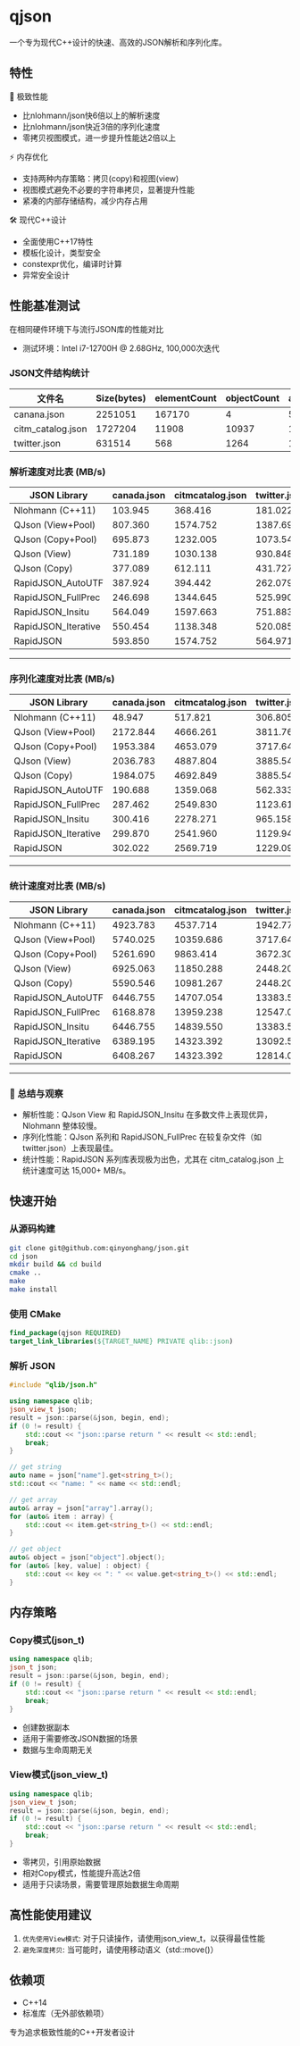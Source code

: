 # qjson

一个专为现代C++设计的快速、高效的JSON解析和序列化库。

## 特性

🚀 极致性能
* 比nlohmann/json快6倍以上的解析速度
* 比nlohmann/json快近3倍的序列化速度
* 零拷贝视图模式，进一步提升性能达2倍以上

⚡ 内存优化
* 支持两种内存策略：拷贝(copy)和视图(view)
* 视图模式避免不必要的字符串拷贝，显著提升性能
* 紧凑的内部存储结构，减少内存占用

🛠 现代C++设计
* 全面使用C++17特性
* 模板化设计，类型安全
* constexpr优化，编译时计算
* 异常安全设计

## 性能基准测试

在相同硬件环境下与流行JSON库的性能对比
+ 测试环境：Intel i7-12700H @ 2.68GHz, 100,000次迭代

### JSON文件结构统计

| 文件名 | Size(bytes) | elementCount | objectCount | arrayCount | numberCount | stringCount | trueCount | falseCount | nullCount |
| -------- | ----------- | ------------ | ----------- | ---------- | ----------  | ----------  | --------- | ---------- | --------- |
| canana.json | 2251051 | 167170 | 4 | 56045 | 111126 | 12 | 0 | 0 | 0 |
| citm_catalog.json | 1727204 | 11908 | 10937 | 10451 | 14392 | 26604 | 0 | 0 | 1263 |
| twitter.json | 631514 | 568 | 1264 | 1050 | 2109 | 18099 | 345 | 2446 | 1946 |

### 解析速度对比表 (MB/s)
| JSON Library            | canada.json | citmcatalog.json | twitter.json |
|-------------------------|-------------|------------------|--------------|
| Nlohmann (C++11) | 103.945 | 368.416 | 181.022 |
| QJson (View+Pool) | 807.360 | 1574.752 | 1387.693 |
| QJson (Copy+Pool) | 695.873 | 1232.005 | 1073.545 |
| QJson (View) | 731.189 | 1030.138 | 930.848 |
| QJson (Copy) | 377.089 | 612.111 | 431.727 |
| RapidJSON_AutoUTF | 387.924 | 394.442 | 262.079 |
| RapidJSON_FullPrec | 246.698 | 1344.645 | 525.990 |
| RapidJSON_Insitu | 564.049 | 1597.663 | 751.883 |
| RapidJSON_Iterative | 550.454 | 1138.348 | 520.085 |
| RapidJSON | 593.850 | 1574.752 | 564.971 |
---

### 序列化速度对比表 (MB/s)
| JSON Library            | canada.json | citmcatalog.json | twitter.json |
|-------------------------|-------------|------------------|--------------|
| Nlohmann (C++11) | 48.947 | 517.821 | 306.805 |
| QJson (View+Pool) | 2172.844 | 4666.261 | 3811.764 |
| QJson (Copy+Pool) | 1953.384 | 4653.079 | 3717.646 |
| QJson (View) | 2036.783 | 4887.804 | 3885.540 |
| QJson (Copy) | 1984.075 | 4692.849 | 3885.540 |
| RapidJSON_AutoUTF | 190.688 | 1359.068 | 562.333 |
| RapidJSON_FullPrec | 287.462 | 2549.830 | 1123.617 |
| RapidJSON_Insitu | 300.416 | 2278.271 | 965.158 |
| RapidJSON_Iterative | 299.870 | 2541.960 | 1129.941 |
| RapidJSON | 302.022 | 2569.719 | 1229.099 |
---

### 统计速度对比表 (MB/s)
| JSON Library            | canada.json | citmcatalog.json | twitter.json |
|-------------------------|-------------|------------------|--------------|
| Nlohmann (C++11) | 4923.783 | 4537.714 | 1942.770 |
| QJson (View+Pool) | 5740.025 | 10359.686 | 3717.646 |
| QJson (Copy+Pool) | 5261.690 | 9863.414 | 3672.309 |
| QJson (View) | 6925.063 | 11850.288 | 2448.206 |
| QJson (Copy) | 5590.546 | 10981.267 | 2448.206 |
| RapidJSON_AutoUTF | 6446.755 | 14707.054 | 13383.526 |
| RapidJSON_FullPrec | 6168.878 | 13959.238 | 12547.056 |
| RapidJSON_Insitu | 6446.755 | 14839.550 | 13383.526 |
| RapidJSON_Iterative | 6389.195 | 14323.392 | 13092.580 |
| RapidJSON | 6408.267 | 14323.392 | 12814.015 |
---

### 📝 总结与观察
- 解析性能：QJson View 和 RapidJSON_Insitu 在多数文件上表现优异，Nlohmann 整体较慢。
- 序列化性能：QJson 系列和 RapidJSON_FullPrec 在较复杂文件（如 twitter.json）上表现最佳。
- 统计性能：RapidJSON 系列库表现极为出色，尤其在 citm_catalog.json 上统计速度可达 15,000+ MB/s。

## 快速开始

### 从源码构建

```bash
git clone git@github.com:qinyonghang/json.git
cd json
mkdir build && cd build
cmake ..
make
make install
```

### 使用 CMake

```cmake
find_package(qjson REQUIRED)
target_link_libraries(${TARGET_NAME} PRIVATE qlib::json)
```

### 解析 JSON

```cpp
#include "qlib/json.h"

using namespace qlib;
json_view_t json;
result = json::parse(&json, begin, end);
if (0 != result) {
    std::cout << "json::parse return " << result << std::endl;
    break;
}

// get string
auto name = json["name"].get<string_t>();
std::cout << "name: " << name << std::endl;

// get array
auto& array = json["array"].array();
for (auto& item : array) {
    std::cout << item.get<string_t>() << std::endl;
}

// get object
auto& object = json["object"].object();
for (auto& [key, value] : object) {
    std::cout << key << ": " << value.get<string_t>() << std::endl;
}
```

## 内存策略

### Copy模式(json_t)

```cpp
using namespace qlib;
json_t json;
result = json::parse(&json, begin, end);
if (0 != result) {
    std::cout << "json::parse return " << result << std::endl;
    break;
}
```

* 创建数据副本
* 适用于需要修改JSON数据的场景
* 数据与生命周期无关

### View模式(json_view_t)

```cpp
using namespace qlib;
json_view_t json;
result = json::parse(&json, begin, end);
if (0 != result) {
    std::cout << "json::parse return " << result << std::endl;
    break;
}
```

* 零拷贝，引用原始数据
* 相对Copy模式，性能提升高达2倍
* 适用于只读场景，需要管理原始数据生命周期

## 高性能使用建议
1. `优先使用View模式`: 对于只读操作，请使用json_view_t，以获得最佳性能
2. `避免深度拷贝`: 当可能时，请使用移动语义（std::move()）

## 依赖项

* C++14
* 标准库（无外部依赖项）

专为追求极致性能的C++开发者设计
